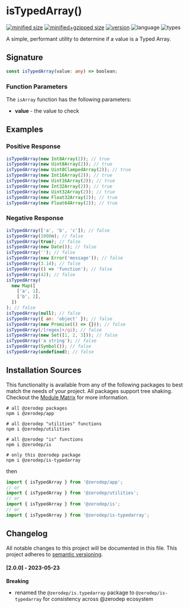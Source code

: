 # isTypedArray()

[![minified size](https://img.shields.io/bundlephobia/min/@zerodep/is-typedarray?style=flat-square&color=blue)](https://bundlephobia.com/package/@zerodep/is-typedarray)
[![minified+gzipped size](https://img.shields.io/bundlephobia/minzip/@zerodep/is-typedarray?style=flat-square&color=blue)](https://bundlephobia.com/package/@zerodep/is-typedarray)
[![version](https://img.shields.io/npm/v/@zerodep/is-typedarray?style=flat-square&color=blue)](https://www.npmjs.com/package/@zerodep/is-typedarray)
![language](https://img.shields.io/badge/typescript-100%25-blue?style=flat-square)
![types](https://img.shields.io/badge/types-included-blue?style=flat-square)

A simple, performant utility to determine if a value is a Typed Array.

## Signature

```typescript
const isTypedArray(value: any) => boolean;
```

### Function Parameters

The `isArray` function has the following parameters:

- **value** - the value to check

## Examples

### Positive Response

```javascript
isTypedArray(new Int8Array(2)); // true
isTypedArray(new Uint8Array(2)); // true
isTypedArray(new Uint8ClampedArray(2)); // true
isTypedArray(new Int16Array(2)); // true
isTypedArray(new Uint16Array(2)); // true
isTypedArray(new Int32Array(2)); // true
isTypedArray(new Uint32Array(2)); // true
isTypedArray(new Float32Array(2)); // true
isTypedArray(new Float64Array(2)); // true
```

### Negative Response

```javascript
isTypedArray(['a', 'b', 'c']); // false
isTypedArray(1000n); // false
isTypedArray(true); // false
isTypedArray(new Date()); // false
isTypedArray(''); // false
isTypedArray(new Error('message')); // false
isTypedArray(3.14); // false
isTypedArray(() => 'function'); // false
isTypedArray(42); // false
isTypedArray(
  new Map([
    ['a', 1],
    ['b', 2],
  ])
); // false
isTypedArray(null); // false
isTypedArray({ an: 'object' }); // false
isTypedArray(new Promise(() => {})); // false
isTypedArray(/[regex]+/gi); // false
isTypedArray(new Set([1, 2, 3])); // false
isTypedArray('a string'); // false
isTypedArray(Symbol()); // false
isTypedArray(undefined); // false
```

## Installation Sources

This functionality is available from any of the following packages to best match the needs of your project. All packages support tree shaking. Checkout the [Module Matrix](/) for more information.

```shell
# all @zerodep packages
npm i @zerodep/app

# all @zerodep "utilities" functions
npm i @zerodep/utilities

# all @zerodep "is" functions
npm i @zerodep/is

# only this @zerodep package
npm i @zerodep/is-typedarray
```

then

```javascript
import { isTypedArray } from '@zerodep/app';
// or
import { isTypedArray } from '@zerodep/utilities';
// or
import { isTypedArray } from '@zerodep/is';
// or
import { isTypedArray } from '@zerodep/is-typedarray';
```

## Changelog

All notable changes to this project will be documented in this file. This project adheres to [semantic versioning](https://semver.org/spec/v2.0.0.html).

#### [2.0.0] - 2023-05-23

**Breaking**

- renamed the `@zerodep/is.typedarray` package to `@zerodep/is-typedarray` for consistency across @zerodep ecosystem
